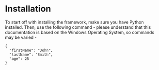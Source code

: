 # Installation

To start off with installing the framework, make sure you have Python installed. Then, use the following command - please understand that this documentation is based on the Windows Operating System, so commands may be varied - 

```
{
  "firstName": "John",
  "lastName": "Smith",
  "age": 25
}
```
